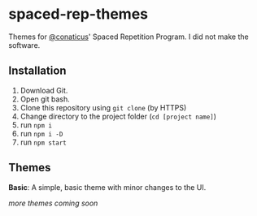# spaced-rep-themes
Themes for [@conaticus](https://github.com/conaticus)' Spaced Repetition Program. I did not make the software.

## Installation
1. Download Git.
2. Open git bash.
3. Clone this repository using `git clone` (by HTTPS)
4. Change directory to the project folder (`cd [project name]`) 
5. run `npm i`
6. run `npm i -D`
7. run `npm start`

## Themes
**Basic**: A simple, basic theme with minor changes to the UI.
<br>

*more themes coming soon*
